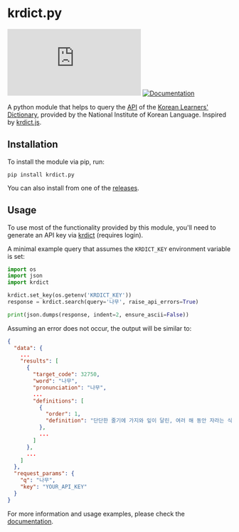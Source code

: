 # krdict.py

[![PyPI](https://img.shields.io/pypi/v/krdict.py)](https://pypi.org/project/krdict.py)
[![Documentation](https://readthedocs.org/projects/krdictpy/badge/?version=stable)](https://krdictpy.readthedocs.io/en/stable/?badge=stable)

A python module that helps to query the [API](https://krdict.korean.go.kr/openApi/openApiInfo) of the
[Korean Learners' Dictionary](https://krdict.korean.go.kr), provided by the National Institute of Korean Language.
Inspired by [krdict.js](https://github.com/Fox-Islam/krdict.js).

## Installation

To install the module via pip, run:

```
pip install krdict.py
```

You can also install from one of the [releases](https://github.com/omarkmu/krdict.py/releases).

## Usage
To use most of the functionality provided by this module, you'll need to generate an API key via
[krdict](https://krdict.korean.go.kr/openApi/openApiRegister) (requires login).

A minimal example query that assumes the `KRDICT_KEY` environment variable is set:

```python
import os
import json
import krdict

krdict.set_key(os.getenv('KRDICT_KEY'))
response = krdict.search(query='나무', raise_api_errors=True)

print(json.dumps(response, indent=2, ensure_ascii=False))
```

Assuming an error does not occur, the output will be similar to:

```json
{
  "data": {
    ...
    "results": [
      {
        "target_code": 32750,
        "word": "나무",
        "pronunciation": "나무",
        ...
        "definitions": [
          {
            "order": 1,
            "definition": "단단한 줄기에 가지와 잎이 달린, 여러 해 동안 자라는 식물."
          },
          ...
        ]
      },
      ...
    ]
  },
  "request_params": {
    "q": "나무",
    "key": "YOUR_API_KEY"
  }
}
```

For more information and usage examples, please check the [documentation](https://krdictpy.readthedocs.io/en/stable).
